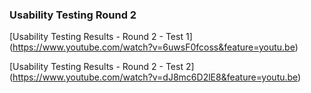 ### Usability Testing Round 2

[Usability Testing Results - Round 2 - Test 1] (https://www.youtube.com/watch?v=6uwsF0fcoss&feature=youtu.be)

[Usability Testing Results - Round 2 - Test 2] (https://www.youtube.com/watch?v=dJ8mc6D2lE8&feature=youtu.be)
